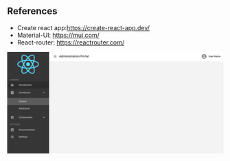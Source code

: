 
## References
- Create react app:https://create-react-app.dev/
- Material-UI: https://mui.com/
- React-router: https://reactrouter.com/

![logo](https://raw.githubusercontent.com/Hendrik-de-Wet/react-sidebar-navigation/main/public/react-sidebar-navigation.png)
